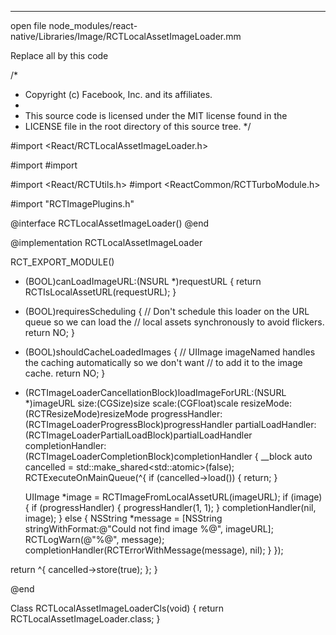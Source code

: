 ****
open file 
node_modules/react-native/Libraries/Image/RCTLocalAssetImageLoader.mm

Replace all by this code

/*
 * Copyright (c) Facebook, Inc. and its affiliates.
 *
 * This source code is licensed under the MIT license found in the
 * LICENSE file in the root directory of this source tree.
 */

#import <React/RCTLocalAssetImageLoader.h>

#import <atomic>
#import <memory>

#import <React/RCTUtils.h>
#import <ReactCommon/RCTTurboModule.h>

#import "RCTImagePlugins.h"

@interface RCTLocalAssetImageLoader() <RCTTurboModule>
@end

@implementation RCTLocalAssetImageLoader

RCT_EXPORT_MODULE()

- (BOOL)canLoadImageURL:(NSURL *)requestURL
{
  return RCTIsLocalAssetURL(requestURL);
}

- (BOOL)requiresScheduling
{
  // Don't schedule this loader on the URL queue so we can load the
  // local assets synchronously to avoid flickers.
  return NO;
}

- (BOOL)shouldCacheLoadedImages
{
  // UIImage imageNamed handles the caching automatically so we don't want
  // to add it to the image cache.
  return NO;
}

 - (RCTImageLoaderCancellationBlock)loadImageForURL:(NSURL *)imageURL
                                               size:(CGSize)size
                                              scale:(CGFloat)scale
                                         resizeMode:(RCTResizeMode)resizeMode
                                    progressHandler:(RCTImageLoaderProgressBlock)progressHandler
                                 partialLoadHandler:(RCTImageLoaderPartialLoadBlock)partialLoadHandler
                                  completionHandler:(RCTImageLoaderCompletionBlock)completionHandler
{
  __block auto cancelled = std::make_shared<std::atomic<bool>>(false);
  RCTExecuteOnMainQueue(^{
    if (cancelled->load()) {
      return;
    }

    UIImage *image = RCTImageFromLocalAssetURL(imageURL);
    if (image) {
      if (progressHandler) {
        progressHandler(1, 1);
      }
      completionHandler(nil, image);
    } else {
      NSString *message = [NSString stringWithFormat:@"Could not find image %@", imageURL];
      RCTLogWarn(@"%@", message);
      completionHandler(RCTErrorWithMessage(message), nil);
    }
  });

  return ^{
    cancelled->store(true);
  };
}

@end

Class RCTLocalAssetImageLoaderCls(void) {
  return RCTLocalAssetImageLoader.class;
}
